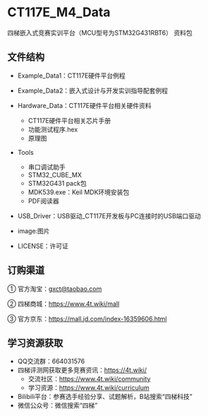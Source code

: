 # CT117E_M4_Data

四梯嵌入式竞赛实训平台（MCU型号为STM32G431RBT6） 资料包



## 文件结构

- Example_Data1：CT117E硬件平台例程
- Example_Data2：嵌入式设计与开发实训指导配套例程
- Hardware_Data：CT117E硬件平台相关硬件资料
  - CT117E硬件平台相关芯片手册
  - 功能测试程序.hex
  - 原理图

- Tools
  - 串口调试助手
  - STM32_CUBE_MX
  - STM32G431 pack包
  - MDK539.exe：Keil MDK环境安装包
  - PDF阅读器

- USB_Driver：USB驱动_CT117E开发板与PC连接时的USB端口驱动
- image:图片
- LICENSE：许可证

## 订购渠道

① 官方淘宝：gxct@taobao.com

② 四梯商城：https://www.4t.wiki/mall

③ 官方京东：https://mall.jd.com/index-16359606.html



## 学习资源获取

- QQ交流群：664031576
- 四梯评测网获取更多竞赛资讯：https://4t.wiki/
  - 交流社区：https://www.4t.wiki/community
  - 学习资源：https://www.4t.wiki/curriculum
- Bilibili平台：参赛选手经验分享、试题解析，B站搜索“四梯科技”
- 微信公众号：微信搜索“四梯”
